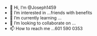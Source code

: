 - 👋 Hi, I’m @Joseph1459
- 👀 I’m interested in ...friends with benefits 
- 🌱 I’m currently learning ...
- 💞️ I’m looking to collaborate on ...
- 📫 How to reach me ...601 590 0353

<!---
Joseph1459/Joseph1459 is a ✨ special ✨ repository because its `README.md` (this file) appears on your GitHub profile.
You can click the Preview link to take a look at your changes.
--->
